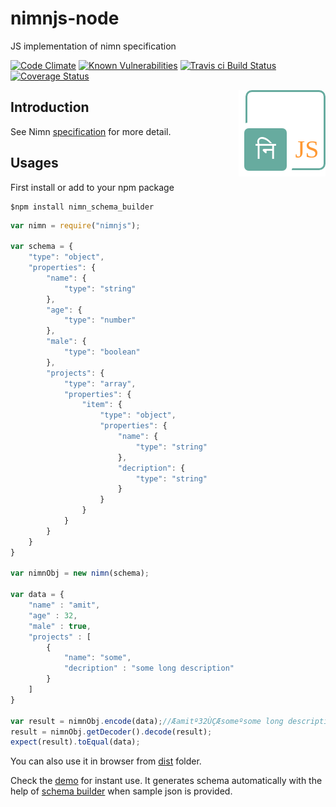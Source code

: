 # nimnjs-node
JS implementation of nimn specification

[![Code Climate](https://codeclimate.com/github/nimndata/nimnjs-node//badges/gpa.svg)](https://codeclimate.com/github/nimndata/nimnjs-node/) 
[![Known Vulnerabilities](https://snyk.io/test/github/nimndata/nimnjs-node//badge.svg)](https://snyk.io/test/github/nimndata/nimnjs-node/) 
[![Travis ci Build Status](https://travis-ci.org/nimndata/nimnjs-node/.svg?branch=master)](https://travis-ci.org/nimndata/nimnjs-node/) 
[![Coverage Status](https://coveralls.io/repos/github/nimndata/nimnjs-node//badge.svg?branch=master)](https://coveralls.io/github/nimndata/nimnjs-node/?branch=master)


<img align="right" src="static/img/nimnjs-logo.png" /> 

## Introduction
See Nimn [specification](https://github.com/nimndata/spec) for more detail.

## Usages
First install or add to your npm package
```
$npm install nimn_schema_builder
```

```js
var nimn = require("nimnjs");

var schema = {
    "type": "object",
    "properties": {
        "name": {
            "type": "string"
        },
        "age": {
            "type": "number"
        },
        "male": {
            "type": "boolean"
        },
        "projects": {
            "type": "array",
            "properties": {
                "item": {
                    "type": "object",
                    "properties": {
                        "name": {
                            "type": "string"
                        },
                        "decription": {
                            "type": "string"
                        }
                    }
                }
            }
        }
    }
}

var nimnObj = new nimn(schema);

var data = {
    "name" : "amit",
    "age" : 32,
    "male" : true,
    "projects" : [
        {
            "name": "some",
            "decription" : "some long description"
        }
    ]
}

var result = nimnObj.encode(data);//Æamitº32ÙÇÆsomeºsome long description
result = nimnObj.getDecoder().decode(result);
expect(result).toEqual(data); 
```
You can also use it in browser from [dist](dist/nimn.js) folder.


Check the [demo](https://nimndata.github.io/nimnjs-node/) for instant use. It generates schema automatically with the help of [schema builder](https://github.com/nimndata/nimnjs-schema-builder) when sample json is provided.
